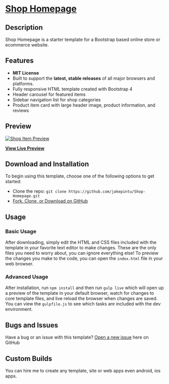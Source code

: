 # [Shop Homepage](https://jakepintu.github.io/Shop-Homepage/)

## Description

Shop Homepage is a starter template for a Bootstrap based online store or ecommerce website.

## Features

  * <strong>MIT License</strong>
  * Built to support the <strong>latest, stable releases</strong> of all major browsers and platforms.
  * Fully responsive HTML template created with Bootstrap 4
  * Header carousel for featured items
  * Sidebar navigation list for shop categories
  * Product item card with large header image, product information, and reviews

## Preview

[![Shop Item Preview](https://raw.githubusercontent.com/jakepintu/Shop-Homepage/master/img/shop-homepage.jpg)](https://jakepintu.github.io/Shop-Homepage/)

**[View Live Preview](https://jakepintu.github.io/Shop-Homepage/)**

## Download and Installation

To begin using this template, choose one of the following options to get started:
* Clone the repo: `git clone https://github.com/jakepintu/Shop-Homepage.git`
* [Fork, Clone, or Download on GitHub](https://github.com/jakepintu/Shop-Homepage.git)

## Usage

### Basic Usage

After downloading, simply edit the HTML and CSS files included with the template in your favorite text editor to make changes. These are the only files you need to worry about, you can ignore everything else! To preview the changes you make to the code, you can open the `index.html` file in your web browser.

### Advanced Usage

After installation, run `npm install` and then run `gulp live` which will open up a preview of the template in your default browser, watch for changes to core template files, and live reload the browser when changes are saved. You can view the `gulpfile.js` to see which tasks are included with the dev environment.

## Bugs and Issues

Have a bug or an issue with this template? [Open a new issue](https://github.com/jakepintu/Shop-Homepage/issues) here on GitHub

## Custom Builds

You can hire me to create any template, site or web apps even android, ios apps.

